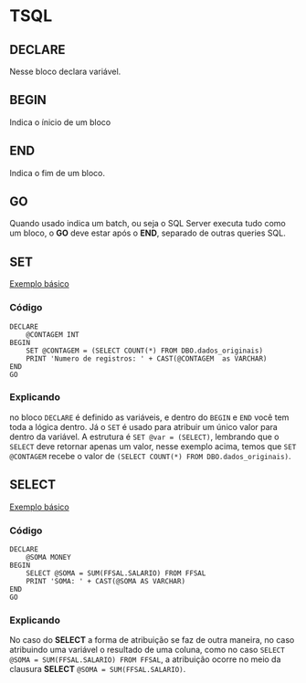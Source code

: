 # TSQL

## DECLARE
Nesse bloco declara variável.

## BEGIN
Indica o ínicio de um bloco

## END
Indica o fim de um bloco.

## GO
Quando usado indica um batch, ou seja o SQL Server executa tudo como um bloco, o **GO** deve estar após o **END**, separado de outras queries SQL.

## SET
[Exemplo básico](TSQL-Basico.sql)
### Código
    DECLARE
	    @CONTAGEM INT	
    BEGIN
        SET @CONTAGEM = (SELECT COUNT(*) FROM DBO.dados_originais)
        PRINT 'Numero de registros: ' + CAST(@CONTAGEM	as VARCHAR)
    END
    GO
### Explicando
no bloco `DECLARE` é definido as variáveis, e dentro do `BEGIN` e `END` você tem toda a lógica dentro. Já o `SET` é usado para atribuir um único valor para dentro da variável. A estrutura é `SET @var = (SELECT)`, lembrando que o `SELECT` deve retornar apenas um valor, nesse exemplo acima, temos que `SET @CONTAGEM` recebe o valor de `(SELECT COUNT(*) FROM DBO.dados_originais)`.

## SELECT
[Exemplo básico](TSQL-Basico.sql)
### Código
    DECLARE
	    @SOMA MONEY
    BEGIN
        SELECT @SOMA = SUM(FFSAL.SALARIO) FROM FFSAL
        PRINT 'SOMA: ' + CAST(@SOMA AS VARCHAR)
    END
    GO

### Explicando
No caso do **SELECT** a forma de atribuição se faz de outra maneira, no caso atribuindo uma variável o resultado de uma coluna, como no caso `SELECT @SOMA = SUM(FFSAL.SALARIO) FROM FFSAL`, a atribuição ocorre no meio da clausura **SELECT** `@SOMA = SUM(FFSAL.SALARIO)`.